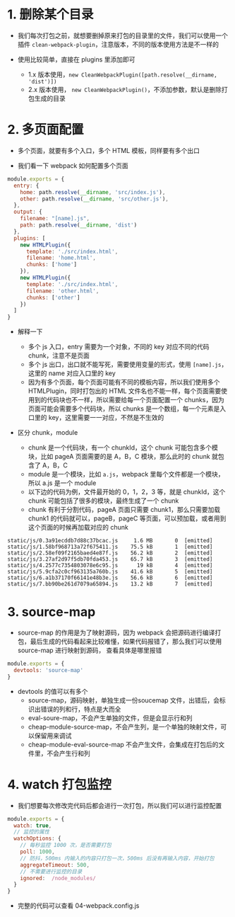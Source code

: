 # 1. 删除某个目录

+ 我们每次打包之前，就想要删掉原来打包的目录里的文件，我们可以使用一个插件 `clean-webpack-plugin`，注意版本，不同的版本使用方法是不一样的

+ 使用比较简单，直接在 plugins 里添加即可
  + 1.x 版本使用，`new CleanWebpackPlugin([path.resolve(__dirname, 'dist')])`
  + 2.x 版本使用， `new CleanWebpackPlugin()`，不添加参数，默认是删除打包生成的目录

# 2. 多页面配置

+ 多个页面，就要有多个入口，多个 HTML 模板，同样要有多个出口

+ 我们看一下 webpack 如何配置多个页面

```javascript
module.exports = {
  entry: {
    home: path.resolve(__dirname, 'src/index.js'),
    other: path.resolve(__dirname, 'src/other.js'),
  },
  output: {
    filename: "[name].js",
    path: path.resolve(__dirname, 'dist')
  },
  plugins: [
    new HTMLPlugin({
      template: './src/index.html',
      filename: 'home.html',
      chunks: ['home']
    }),
    new HTMLPlugin({
      template: './src/index.html',
      filename: 'other.html',
      chunks: ['other']
    })
  ]
}
```

+ 解释一下
  + 多个 js 入口，entry 需要为一个对象，不同的 key 对应不同的代码 chunk，注意不是页面
  + 多个 js 出口，出口就不能写死，需要使用变量的形式，使用 `[name].js`，这里的 name 对应入口里的 key
  + 因为有多个页面，每个页面可能有不同的模板内容，所以我们使用多个 HTMLPlugin，同时打包出的 HTML 文件名也不能一样，每个页面需要使用到的代码块也不一样，所以需要给每一个页面配置一个 chunks，因为页面可能会需要多个代码块，所以 chunks 是一个数组，每一个元素是入口里的 key，这里需要一一对应，不然是不生效的

+ 区分 chunk，module
  + chunk 是一个代码块，有一个 chunkId，这个 chunk 可能包含多个模块，比如 pageA 页面需要的是 A，B，C 模块，那么此时的 chunk 就包含了 A，B，C
  + module 是一个模块，比如 `a.js`，webpack 里每个文件都是一个模块，所以 a.js 是一个 module
  + 以下边的代码为例，文件最开始的 0，1，2，3 等，就是 chunkId，这个 chunk 可能包括了很多的模块，最终生成了一个 chunk
  + chunk 有利于分割代码，pageA 页面只需要 chunk1，那么只需要加载 chunk1 的代码就可以，pageB，pageC 等页面，可以预加载，或者用到这个页面的时候再加载对应的 chunk

```
static/js/0.3a91ecddb7d88c37bcac.js     1.6 MB       0  [emitted]
static/js/1.58bf968713a72f675411.js    75.5 kB       1  [emitted]
static/js/2.58ef09f2165baed4e87f.js    56.2 kB       2  [emitted]
static/js/3.27af2d97f5db70fda453.js    65.7 kB       3  [emitted]
static/js/4.2577c7354803078e6c95.js      19 kB       4  [emitted]
static/js/5.9cfa2c0cf963135a760b.js    41.6 kB       5  [emitted]
static/js/6.a1b37170f66141e48b3e.js    56.6 kB       6  [emitted]
static/js/7.bb90be261d7079a65894.js    13.2 kB       7  [emitted]
```

# 3. source-map

+ source-map 的作用是为了映射源码，因为 webpack 会把源码进行编译打包，最后生成的代码看起来比较难懂，如果代码报错了，那么我们可以使用 source-map 进行映射到源码， 查看具体是哪里报错

```javascript
module.exports = {
  devtools: 'source-map'
}
```

+ devtools 的值可以有多个
  + source-map，源码映射，单独生成一份soucemap 文件，出错后，会标识出错误的列和行，特点是大而全
  + eval-soure-map，不会产生单独的文件，但是会显示行和列
  + cheap-module-source-map，不会产生列，是一个单独的映射文件，可以保留用来调试
  + cheap-module-eval-source-map 不会产生文件，会集成在打包后的文件里，不会产生行和列

# 4. watch 打包监控

+ 我们想要每次修改完代码后都会进行一次打包，所以我们可以进行监控配置

```javascript
module.exports = {
  watch: true,
  // 监控的属性
  watchOptions: {
    // 每秒监控 1000 次，是否需要打包
    poll: 1000,
    // 防抖，500ms 内输入的内容只打包一次，500ms 后没有再输入内容，开始打包
    aggregateTimeout: 500,
    // 不需要进行监控的目录
    ignored:  /node_modules/
  }
}
```

+ 完整的代码可以查看 04-webpack.config.js
